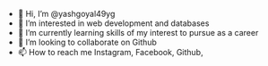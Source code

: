 - 👋 Hi, I’m @yashgoyal49yg
- 👀 I’m interested in web development and databases
- 🌱 I’m currently learning skills of my interest to pursue as a career
- 💞️ I’m looking to collaborate on Github
- 📫 How to reach me Instagram, Facebook, Github, 

<!---
yashgoyal49yg/yashgoyal49yg is a ✨ special ✨ repository because its `README.md` (this file) appears on your GitHub profile.
You can click the Preview link to take a look at your changes.
--->
